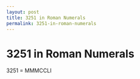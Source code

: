 ```yaml
---
layout: post
title: 3251 in Roman Numerals
permalink: 3251-in-roman-numerals
---
```


# 3251 in Roman Numerals

3251 = MMMCCLI
